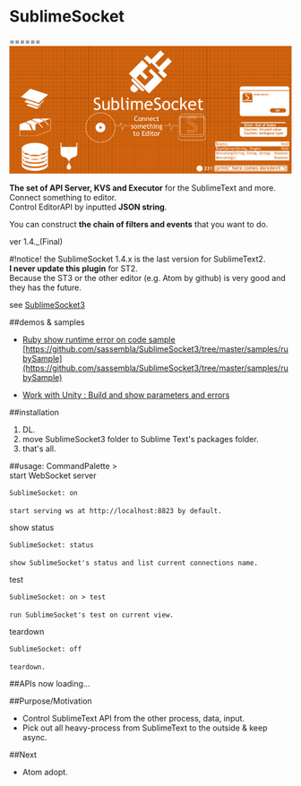 # SublimeSocket
======
![SS](/main.png)

**The set of API Server, KVS and Executor** for the SublimeText and more.   
Connect something to editor.  
Control EditorAPI by inputted **JSON string**.  

You can construct **the chain of filters and events** that you want to do. 

ver 1.4._(Final)


#!notice!
the SublimeSocket 1.4.x is the last version for SublimeText2.  
**I never update this plugin** for ST2.  
Because the ST3 or the other editor (e.g. Atom by github) is very good and they has the future.  

see [SublimeSocket3](https://github.com/sassembla/SublimeSocket3)


##demos & samples
* [Ruby show runtime error on code sample](https://vimeo.com/88961966) 
	[https://github.com/sassembla/SublimeSocket3/tree/master/samples/rubySample](https://github.com/sassembla/SublimeSocket3/tree/master/samples/rubySample)
	
* [Work with Unity	:	Build and show parameters and errors](https://vimeo.com/71323225)  


##installation
1. DL.
2. move SublimeSocket3 folder to Sublime Text's packages folder.
3. that's all.


##usage: CommandPalette >  
start WebSocket server

	SublimeSocket: on
	
	start serving ws at http://localhost:8823 by default.

show status
	
	SublimeSocket: status
	
	show SublimeSocket's status and list current connections name.

test

	SublimeSocket: on > test
	
	run SublimeSocket's test on current view.
	
teardown

	SublimeSocket: off
	
	teardown.

##APIs
now loading...


##Purpose/Motivation
* Control SublimeText API from the other process, data, input.
* Pick out all heavy-process from SublimeText to the outside & keep async.


##Next
* Atom adopt.